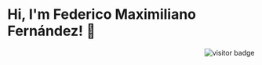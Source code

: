 <h1>Hi, I'm Federico Maximiliano Fernández! 👋 </h1>
<img align="right" src="https://visitor-badge.laobi.icu/badge?page_id=fedemfernandez&left_color=royalblue&right_color=black" alt="visitor badge"/>

<!--
**FedeMFernandez/FedeMFernandez** is a ✨ _special_ ✨ repository because its `README.md` (this file) appears on your GitHub profile.

Here are some ideas to get you started:

- 🔭 I’m currently working on ...
- 🌱 I’m currently learning ...
- 👯 I’m looking to collaborate on ...
- 🤔 I’m looking for help with ...
- 💬 Ask me about ...
- 📫 How to reach me: ...
- 😄 Pronouns: ...
- ⚡ Fun fact: ...
-->
